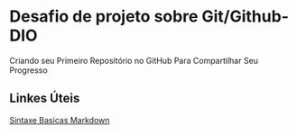 # Desafio de projeto sobre Git/Github-DIO

Criando seu Primeiro Repositório no GitHub Para Compartilhar Seu Progresso

## Linkes Úteis
[Sintaxe Basicas Markdown](https://www.markdownguide.org/basic-syntax/)
